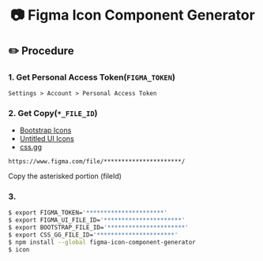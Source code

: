 <h1 align="center">📷 Figma Icon Component Generator</h1>

## ✏️ Procedure

### 1. Get Personal Access Token(`FIGMA_TOKEN`)

`Settings > Account > Personal Access Token`

### 2. Get Copy(`*_FILE_ID`)

- [Bootstrap Icons](https://www.figma.com/community/file/1042482994486402696)
- [Untitled UI Icons](https://www.figma.com/community/file/1114001199549197320)
- [css.gg](https://www.figma.com/community/file/834587122842084475)

```
https://www.figma.com/file/**********************/
```

Copy the asterisked portion (fileId)

### 3.

```zsh
$ export FIGMA_TOKEN='**********************'
$ export FIGMA_UI_FILE_ID='**********************'
$ export BOOTSTRAP_FILE_ID='**********************'
$ export CSS_GG_FILE_ID='**********************'
$ npm install --global figma-icon-component-generator
$ icon
```
